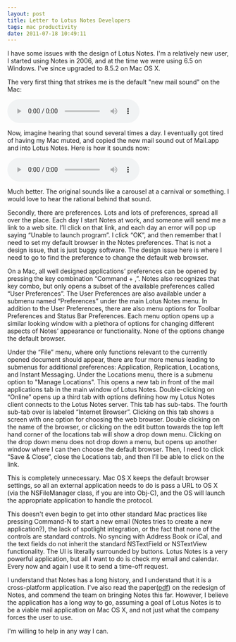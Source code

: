 ```yaml
---
layout: post
title: Letter to Lotus Notes Developers
tags: mac productivity
date: 2011-07-18 10:49:11
---
```


I have some issues with the design of Lotus Notes. I'm a relatively new user, I started using Notes in 2006, and at the time we were using 6.5 on Windows. I've since upgraded to 8.5.2 on Mac OS X. 

The very first thing that strikes me is the default "new mail sound" on the Mac:

<audio controls="controls">
  <source src="/media/Lotus_New_Mail.ogg" type="audio/ogg" />
  <source src="/media/Lotus_New_Mail.mp3" type="audio/mp3" />
  Your browser does not support the audio element.
</audio>

Now, imagine hearing that sound several times a day. I eventually got tired of having my Mac muted, and copied the new mail sound out of Mail.app and into Lotus Notes. Here is how it sounds now:  

<audio controls="controls">
  <source src="/media/Mac_New_Mail.ogg" type="audio/ogg" />
  <source src="/media/Mac_New_Mail.mp3" type="audio/mp3" />
  Your browser does not support the audio element.
</audio>

Much better. The original sounds like a carousel at a carnival or something. I would love to hear the rational behind that sound.

Secondly, there are preferences. Lots and lots of preferences, spread all over the place. Each day I start Notes at work, and someone will send me a link to a web site. I’ll click on that link, and each day an error will pop up saying “Unable to launch program”. I click “OK”, and then remember that I need to set my default browser in the Notes preferences. That is not a design issue, that is just buggy software. The design issue here is where I need to go to find the preference to change the default web browser.

On a Mac, all well designed applications’ preferences can be opened by pressing the key combination “Command + ,”. Notes also recognizes that key combo, but only opens a subset of the available preferences called “User Preferences”. The User Preferences are also available under a submenu named “Preferences” under the main Lotus Notes menu. In addition to the User Preferences, there are also menu options for Toolbar Preferences and Status Bar Preferences. Each menu option opens up a similar looking window with a plethora of options for changing different aspects of Notes’ appearance or functionality. None of the options change the default browser.

Under the “File” menu, where only functions relevant to the currently opened document should appear, there are four more menus leading to submenus for additional preferences: Application, Replication, Locations, and Instant Messaging. Under the Locations menu, there is a submenu option to "Manage Locations". This opens a new tab in front of the mail applications tab in the main window of Lotus Notes. Double-clicking on “Online” opens up a third tab with options defining how my Lotus Notes client connects to the Lotus Notes server. This tab has sub-tabs. The fourth sub-tab over is labeled “Internet Browser”. Clicking on this tab shows a screen with one option for choosing the web browser. Double clicking on the name of the browser, or clicking on the edit button towards the top left hand corner of the locations tab will show a drop down menu. Clicking on the drop down menu does not drop down a menu, but opens up another window where I can then choose the default browser. Then, I need to click “Save & Close”, close the Locations tab, and then I’ll be able to click on the link.

This is completely unnecessary. Mac OS X keeps the default browser settings, so all an external application needs to do is pass a URL to OS X (via the NSFileManager class, if you are into Obj-C), and the OS will launch the appropriate application to handle the protocol.

This doesn't even begin to get into other standard Mac practices like pressing Command-N to start a new email (Notes tries to create a new application?), the lack of spotlight integration, or the fact that none of the controls are standard controls. No syncing with Address Book or iCal, and the text fields do not inherit the standard NSTextField or NSTextView functionality. The UI is literally surrounded by buttons. Lotus Notes is a very powerful application, but all I want to do is check my email and calendar. Every now and again I use it to send a time-off request. 

I understand that Notes has a long history, and I understand that it is a cross-platform application. I've also read the paper([pdf][1]) on the redesign of Notes, and commend the team on bringing Notes this far. However, I believe the application has a long way to go, assuming a goal of Lotus Notes is to be a viable mail application on Mac OS X, and not just what the company forces the user to use. 

I'm willing to help in any way I can.

[1]: http://www.notesdesignblog.com/NotesDesignBlog/NDBlog.nsf/dx/cs148-comstock2.pdf/$file/cs148-comstock2.pdf
